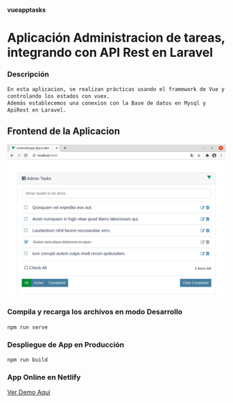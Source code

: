 #### vueapptasks

# Aplicación Administracion de tareas, integrando con API Rest en Laravel

### Descripción

```
En esta aplicacion, se realizan prácticas usando el framework de Vue y controlando los estados con vuex.
Además establecemos una conexion con la Base de datos en Mysql y ApiRest en Laravel.

```

## Frontend de la Aplicacion

![Interfaz de tareas](src/assets/static/Screenshot_1.png)

### Compila y recarga los archivos en modo Desarrollo

```
npm run serve
```

### Despliegue de App en Producción

```
npm run build
```

### App Online en Netlify
[Ver Demo Aqui][1]

[1]: https://www.netlify.com/

